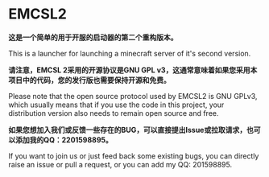 # EMCSL2

**这是一个简单的用于开服的启动器的第二个重构版本。**

This is a launcher for launching a minecraft server of it's second version.

**请注意，EMCSL 2采用的开源协议是GNU GPL v3，这通常意味着如果您采用本项目中的代码，您的发行版也需要保持开源和免费。**

Please note that the open source protocol used by EMCSL2 is GNU GPLv3, which usually means that if you use the code in this project, your distribution version also needs to remain open source and free.

**如果您想加入我们或反馈一些存在的BUG，可以直接提出Issue或拉取请求，也可以添加我的QQ：2201598895。**

If you want to join us or just feed back some existing bugs, you can directly raise an issue or pull a request, or you can add my QQ: 201598895.
